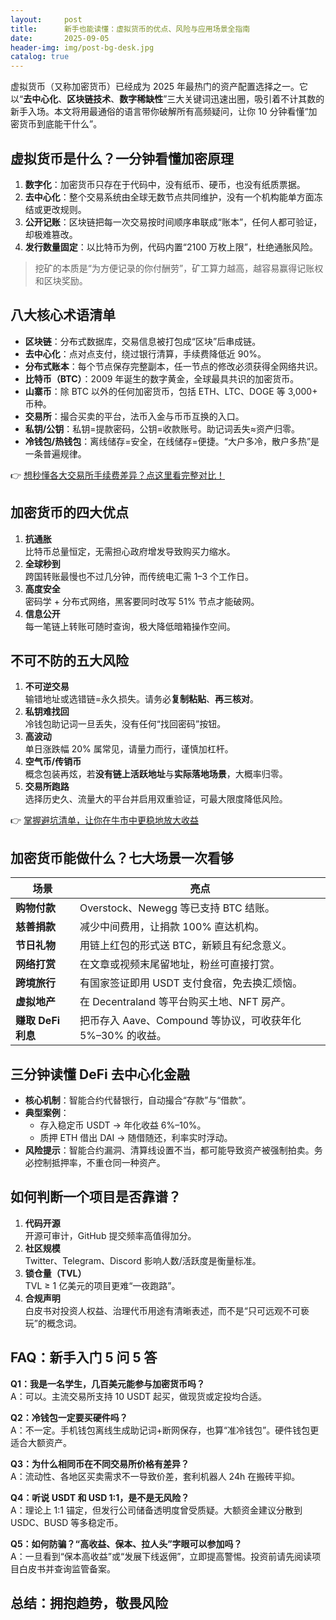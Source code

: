 ```yaml
---
layout:     post
title:      新手也能读懂：虚拟货币的优点、风险与应用场景全指南
date:       2025-09-05
header-img: img/post-bg-desk.jpg
catalog: true
---
```


虚拟货币（又称加密货币）已经成为 2025 年最热门的资产配置选择之一。它以“**去中心化**、**区块链技术**、**数字稀缺性**”三大关键词迅速出圈，吸引着不计其数的新手入场。本文将用最通俗的语言带你破解所有高频疑问，让你 10 分钟看懂“加密货币到底能干什么”。

## 虚拟货币是什么？一分钟看懂加密原理

1. **数字化**：加密货币只存在于代码中，没有纸币、硬币，也没有纸质票据。  
2. **去中心化**：整个交易系统由全球无数节点共同维护，没有一个机构能单方面冻结或更改规则。  
3. **公开记账**：区块链把每一次交易按时间顺序串联成“账本”，任何人都可验证，却极难篡改。  
4. **发行数量固定**：以比特币为例，代码内置“2100 万枚上限”，杜绝通胀风险。

> 挖矿的本质是“为方便记录的你付酬劳”，矿工算力越高，越容易赢得记账权和区块奖励。

## 八大核心术语清单

- **区块链**：分布式数据库，交易信息被打包成“区块”后串成链。  
- **去中心化**：点对点支付，绕过银行清算，手续费降低近 90%。  
- **分布式账本**：每个节点保存完整副本，任一节点的修改必须获得全网络共识。  
- **比特币（BTC）**：2009 年诞生的数字黄金，全球最具共识的加密货币。  
- **山寨币**：除 BTC 以外的任何加密货币，包括 ETH、LTC、DOGE 等 3,000+ 币种。  
- **交易所**：撮合买卖的平台，法币入金与币币互换的入口。  
- **私钥/公钥**：私钥=提款密码，公钥=收款账号。助记词丢失≈资产归零。  
- **冷钱包/热钱包**：离线储存=安全，在线储存=便捷。“大户多冷，散户多热”是一条普遍规律。

👉 [想秒懂各大交易所手续费差异？点这里看完整对比！](https://okxdog.com/)

## 加密货币的四大优点

1. **抗通胀**  
   比特币总量恒定，无需担心政府增发导致购买力缩水。  
2. **全球秒到**  
   跨国转账最慢也不过几分钟，而传统电汇需 1–3 个工作日。  
3. **高度安全**  
   密码学 + 分布式网络，黑客要同时改写 51% 节点才能破网。  
4. **信息公开**  
   每一笔链上转账可随时查询，极大降低暗箱操作空间。

## 不可不防的五大风险

1. **不可逆交易**  
   输错地址或选错链=永久损失。请务必**复制粘贴**、**再三核对**。  
2. **私钥难找回**  
   冷钱包助记词一旦丢失，没有任何“找回密码”按钮。  
3. **高波动**  
   单日涨跌幅 20% 属常见，请量力而行，谨慎加杠杆。  
4. **空气币/传销币**  
   概念包装再炫，若**没有链上活跃地址**与**实际落地场景**，大概率归零。  
5. **交易所跑路**  
   选择历史久、流量大的平台并启用双重验证，可最大限度降低风险。

👉 [掌握避坑清单，让你在牛市中更稳地放大收益](https://okxdog.com/)

## 加密货币能做什么？七大场景一次看够

| 场景 | 亮点 |
|---|---|
| **购物付款** | Overstock、Newegg 等已支持 BTC 结账。 |
| **慈善捐款** | 减少中间费用，让捐款 100% 直达机构。 |
| **节日礼物** | 用链上红包的形式送 BTC，新颖且有纪念意义。 |
| **网络打赏** | 在文章或视频末尾留地址，粉丝可直接打赏。 |
| **跨境旅行** | 有国家签证即用 USDT 支付食宿，免去换汇烦恼。 |
| **虚拟地产** | 在 Decentraland 等平台购买土地、NFT 房产。 |
| **赚取 DeFi 利息** | 把币存入 Aave、Compound 等协议，可收获年化 5%–30% 的收益。 |

## 三分钟读懂 DeFi 去中心化金融

- **核心机制**：智能合约代替银行，自动撮合“存款”与“借款”。  
- **典型案例**：  
  - 存入稳定币 USDT → 年化收益 6%–10%。  
  - 质押 ETH 借出 DAI → 随借随还，利率实时浮动。  
- **风险提示**：智能合约漏洞、清算线设置不当，都可能导致资产被强制拍卖。务必控制抵押率，不重仓同一种资产。

## 如何判断一个项目是否靠谱？

1. **代码开源**  
   开源可审计，GitHub 提交频率高值得加分。  
2. **社区规模**  
   Twitter、Telegram、Discord 影响人数/活跃度是衡量标准。  
3. **锁仓量（TVL）**  
   TVL ≥ 1 亿美元的项目更难“一夜跑路”。  
4. **合规声明**  
   白皮书对投资人权益、治理代币用途有清晰表述，而不是“只可远观不可亵玩”的概念词。

## FAQ：新手入门 5 问 5 答

**Q1：我是一名学生，几百美元能参与加密货币吗？**  
A：可以。主流交易所支持 10 USDT 起买，做现货或定投均合适。

**Q2：冷钱包一定要买硬件吗？**  
A：不一定。手机钱包离线生成助记词+断网保存，也算“准冷钱包”。硬件钱包更适合大额资产。

**Q3：为什么相同币在不同交易所价格有差异？**  
A：流动性、各地区买卖需求不一导致价差，套利机器人 24h 在搬砖平抑。

**Q4：听说 USDT 和 USD 1:1，是不是无风险？**  
A：理论上 1:1 锚定，但发行公司储备透明度曾受质疑。大额资金建议分散到 USDC、BUSD 等多稳定币。

**Q5：如何防骗？“高收益、保本、拉人头”字眼可以参加吗？**  
A：一旦看到“保本高收益”或“发展下线返佣”，立即提高警惕。投资前请先阅读项目白皮书并查询监管备案。

## 总结：拥抱趋势，敬畏风险